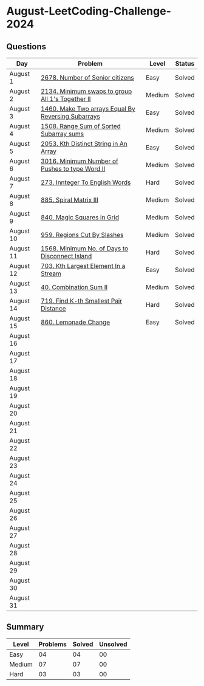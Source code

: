 # August-LeetCoding-Challenge-2024

## Questions
| Day | Problem | Level | Status |
| --- | --- | --- | --- |
| August 1 | [2678. Number of Senior citizens](https://leetcode.com/problems/number-of-senior-citizens/) | Easy | Solved |
| August 2 | [2134. Minimum swaps to group All 1's Together II](https://leetcode.com/problems/minimum-swaps-to-group-all-1s-together-ii/) | Medium | Solved |
| August 3 | [1460. Make Two arrays Equal By Reversing Subarrays](https://leetcode.com/problems/make-two-arrays-equal-by-reversing-subarrays/) | Easy | Solved |
| August 4 | [1508. Range Sum of Sorted Subarray sums](https://leetcode.com/problems/range-sum-of-sorted-subarray-sums/) | Medium | Solved |
| August 5 | [2053. Kth Distinct String in An Array](https://leetcode.com/problems/kth-distinct-string-in-an-array/) | Easy | Solved |
| August 6 | [3016. Minimum Number of Pushes to type Word II](https://leetcode.com/problems/minimum-number-of-pushes-to-type-word-ii/) | Medium | Solved |
| August 7 | [273. Innteger To English Words](https://leetcode.com/problems/integer-to-english-words/) | Hard | Solved |
| August 8 | [885. Spiral Matrix III](https://leetcode.com/problems/spiral-matrix-iii/) | Medium | Solved |
| August 9 | [840. Magic Squares in Grid](https://leetcode.com/problems/magic-squares-in-grid/) | Medium | Solved |
| August 10 | [959. Regions Cut By Slashes](https://leetcode.com/problems/regions-cut-by-slashes/) | Medium | Solved |
| August 11 | [1568. Minimum No. of Days to Disconnect Island](https://leetcode.com/problems/minimum-number-of-days-to-disconnect-island/) | Hard | Solved |
| August 12 | [703. Kth Largest Element In a Stream](https://leetcode.com/problems/kth-largest-element-in-a-stream/) | Easy | Solved |
| August 13 | [40. Combination Sum II](leetcode.com/problems/combination-sum-ii/) | Medium | Solved |   
| August 14 | [719. Find K-th Smallest Pair Distance ]() | Hard | Solved |
| August 15 | [860. Lemonade Change](https://leetcode.com/problems/lemonade-change/) | Easy | Solved |
| August 16 | []() |  |  |
| August 17 | []() |  |  |
| August 18 | []() |  |  |
| August 19 | []() |  |  |
| August 20 | []() |  |  |
| August 21 | []() |  |  |
| August 22 | []() |  |  |
| August 23 | []() |  |  |
| August 24 | []() |  |  |
| August 25 | []() |  |  |
| August 26 | []() |  |  |
| August 27 | []() |  |  |
| August 28 | []() |  |  |
| August 29 | []() |  |  |
| August 30 | []() |  |  |
| August 31 | []() |  |  |


## Summary
| Level  | Problems | Solved | Unsolved |
| ---    | --- | --- | --- |
| Easy   | 04 | 04 | 00 |
| Medium | 07 | 07 | 00 |
| Hard   | 03 | 03 | 00 |
